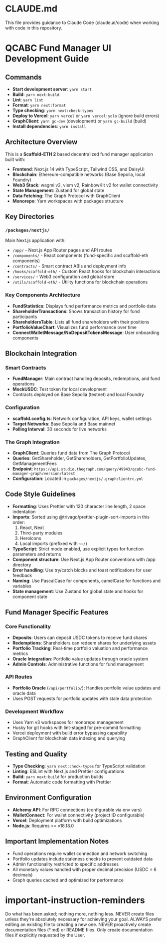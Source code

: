 # CLAUDE.md

This file provides guidance to Claude Code (claude.ai/code) when working with code in this repository.

# QCABC Fund Manager UI Development Guide

## Commands
- **Start development server**: `yarn start`
- **Build**: `yarn next:build`
- **Lint**: `yarn lint`
- **Format**: `yarn next:format`
- **Type checking**: `yarn next:check-types`
- **Deploy to Vercel**: `yarn vercel` or `yarn vercel:yolo` (ignore build errors)
- **GraphClient**: `yarn gc-dev` (development) or `yarn gc-build` (build)
- **Install dependencies**: `yarn install`

## Architecture Overview

This is a **Scaffold-ETH 2** based decentralized fund manager application built with:
- **Frontend**: Next.js 14 with TypeScript, Tailwind CSS, and DaisyUI
- **Blockchain**: Ethereum-compatible networks (Base Sepolia, local Foundry)
- **Web3 Stack**: wagmi v2, viem v2, RainbowKit v2 for wallet connectivity
- **State Management**: Zustand for global state
- **Data Fetching**: The Graph Protocol with GraphClient
- **Monorepo**: Yarn workspaces with packages structure

## Key Directories

### `/packages/nextjs/`
Main Next.js application with:
- `/app/` - Next.js App Router pages and API routes
- `/components/` - React components (fund-specific and scaffold-eth components)
- `/contracts/` - Smart contract ABIs and deployment info
- `/hooks/scaffold-eth/` - Custom React hooks for blockchain interactions
- `/services/` - Web3 configuration and global store
- `/utils/scaffold-eth/` - Utility functions for blockchain operations

### Key Components Architecture
- **FundStatistics**: Displays fund performance metrics and portfolio data
- **ShareholderTransactions**: Shows transaction history for fund participants
- **ShareholdersTable**: Lists all fund shareholders with their positions
- **PortfolioValueChart**: Visualizes fund performance over time
- **ConnectWalletMessage/NoDepositTokensMessage**: User onboarding components

## Blockchain Integration

### Smart Contracts
- **FundManager**: Main contract handling deposits, redemptions, and fund operations
- **MockUSDC**: Test token for local development
- Contracts deployed on Base Sepolia (testnet) and local Foundry

### Configuration
- **scaffold.config.ts**: Network configuration, API keys, wallet settings
- **Target Networks**: Base Sepolia and Base mainnet
- **Polling Interval**: 30 seconds for live networks

### The Graph Integration
- **GraphClient**: Queries fund data from The Graph Protocol
- **Queries**: GetShareholder, GetShareholders, GetPortfolioUpdates, GetManagementFees
- **Endpoint**: `https://api.studio.thegraph.com/query/49943/qcabc-fund-manager-graph/version/latest`
- **Configuration**: Located in `packages/nextjs/.graphclientrc.yml`

## Code Style Guidelines
- **Formatting**: Uses Prettier with 120 character line length, 2 space indentation
- **Imports**: Sorted using @trivago/prettier-plugin-sort-imports in this order:
  1. React, Next
  2. Third-party modules
  3. Heroicons
  4. Local imports (prefixed with `~~/`)
- **TypeScript**: Strict mode enabled, use explicit types for function parameters and returns
- **Component structure**: Use Next.js App Router conventions with /app directory
- **Error handling**: Use try/catch blocks and toast notifications for user feedback
- **Naming**: Use PascalCase for components, camelCase for functions and variables
- **State management**: Use Zustand for global state and hooks for component state

## Fund Manager Specific Features

### Core Functionality
- **Deposits**: Users can deposit USDC tokens to receive fund shares
- **Redemptions**: Shareholders can redeem shares for underlying assets
- **Portfolio Tracking**: Real-time portfolio valuation and performance metrics
- **Oracle Integration**: Portfolio value updates through oracle system
- **Admin Controls**: Administrative functions for fund management

### API Routes
- **Portfolio Oracle** (`/api/portfolio/`): Handles portfolio value updates and oracle data
- Uses POST requests for portfolio updates with stale data protection

### Development Workflow
- Uses Yarn v3 workspaces for monorepo management
- Husky for git hooks with lint-staged for pre-commit formatting
- Vercel deployment with build error bypassing capability
- GraphClient for blockchain data indexing and querying

## Testing and Quality
- **Type Checking**: `yarn next:check-types` for TypeScript validation
- **Linting**: ESLint with Next.js and Prettier configurations
- **Build**: `yarn next:build` for production builds
- **Format**: Automatic code formatting with Prettier

## Environment Configuration
- **Alchemy API**: For RPC connections (configurable via env vars)
- **WalletConnect**: For wallet connectivity (project ID configurable)
- **Vercel**: Deployment platform with build optimizations
- **Node.js**: Requires >= v18.18.0

## Important Implementation Notes
- Fund operations require wallet connection and network switching
- Portfolio updates include staleness checks to prevent outdated data
- Admin functionality restricted to specific addresses
- All monetary values handled with proper decimal precision (USDC = 6 decimals)
- Graph queries cached and optimized for performance
# important-instruction-reminders
Do what has been asked; nothing more, nothing less.
NEVER create files unless they're absolutely necessary for achieving your goal.
ALWAYS prefer editing an existing file to creating a new one.
NEVER proactively create documentation files (*.md) or README files. Only create documentation files if explicitly requested by the User.